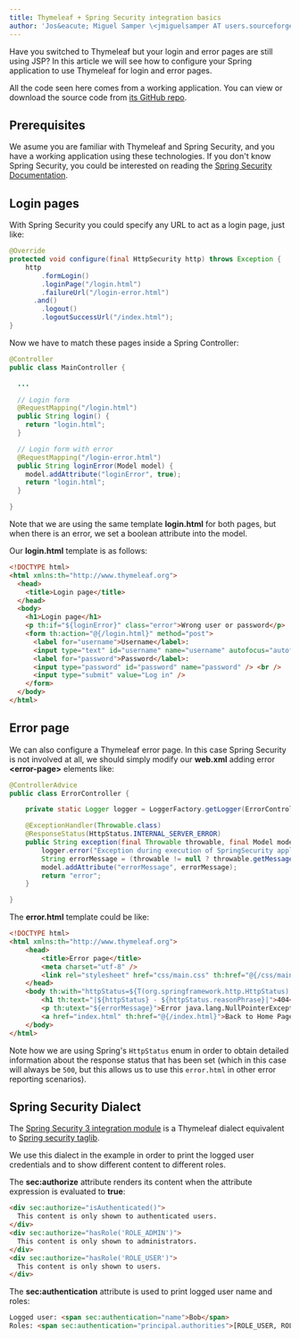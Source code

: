 ```yaml
---
title: Thymeleaf + Spring Security integration basics
author: 'Jos&eacute; Miguel Samper \<jmiguelsamper AT users.sourceforge.net\>'
---
```


Have you switched to Thymeleaf but your login and error pages are still
using JSP?  In this article we will see how to configure your Spring application
to use Thymeleaf for login and error pages.

All the code seen here comes from a working application. You can view or
download the source code from [its GitHub repo](https://github.com/thymeleaf/thymeleafexamples-springsecurity).


Prerequisites
-------------

We asume you are familiar with Thymeleaf and Spring Security, and you
have a working application using these technologies. If you don't know
Spring Security, you could be interested on reading the [Spring Security
Documentation](http://static.springsource.org/spring-security/site/reference.html).


Login pages
-----------

With Spring Security you could specify any URL to act as a login page,
just like:

```java
@Override
protected void configure(final HttpSecurity http) throws Exception {
    http
        .formLogin()
        .loginPage("/login.html")
        .failureUrl("/login-error.html")
      .and()
        .logout()
        .logoutSuccessUrl("/index.html");
}
```

Now we have to match these pages inside a Spring Controller:

```java
@Controller
public class MainController {

  ...

  // Login form
  @RequestMapping("/login.html")
  public String login() {
    return "login.html";
  }

  // Login form with error
  @RequestMapping("/login-error.html")
  public String loginError(Model model) {
    model.addAttribute("loginError", true);
    return "login.html";
  }

}
```

Note that we are using the same template **login.html** for both pages,
but when there is an error, we set a boolean attribute into the model.

Our **login.html** template is as follows:

```html
<!DOCTYPE html>
<html xmlns:th="http://www.thymeleaf.org">
  <head>
    <title>Login page</title>
  </head>
  <body>
    <h1>Login page</h1>
    <p th:if="${loginError}" class="error">Wrong user or password</p>
    <form th:action="@{/login.html}" method="post">
      <label for="username">Username</label>:
      <input type="text" id="username" name="username" autofocus="autofocus" /> <br />
      <label for="password">Password</label>:
      <input type="password" id="password" name="password" /> <br />
      <input type="submit" value="Log in" />
    </form>
  </body>
</html>
```


Error page
----------

We can also configure a Thymeleaf error page. In this case Spring
Security is not involved at all, we should simply modify our **web.xml**
adding error **\<error-page\>** elements like:


```java
@ControllerAdvice
public class ErrorController {

    private static Logger logger = LoggerFactory.getLogger(ErrorController.class);

    @ExceptionHandler(Throwable.class)
    @ResponseStatus(HttpStatus.INTERNAL_SERVER_ERROR)
    public String exception(final Throwable throwable, final Model model) {
        logger.error("Exception during execution of SpringSecurity application", throwable);
        String errorMessage = (throwable != null ? throwable.getMessage() : "Unknown error");
        model.addAttribute("errorMessage", errorMessage);
        return "error";
    }

}
```

The **error.html** template could be like:

```html
<!DOCTYPE html>
<html xmlns:th="http://www.thymeleaf.org">
    <head>
        <title>Error page</title>
        <meta charset="utf-8" />
        <link rel="stylesheet" href="css/main.css" th:href="@{/css/main.css}" />
    </head>
    <body th:with="httpStatus=${T(org.springframework.http.HttpStatus).valueOf(#response.status)}">
        <h1 th:text="|${httpStatus} - ${httpStatus.reasonPhrase}|">404</h1>
        <p th:utext="${errorMessage}">Error java.lang.NullPointerException</p>
        <a href="index.html" th:href="@{/index.html}">Back to Home Page</a>
    </body>
</html>
```

Note how we are using Spring's `HttpStatus` enum in order to obtain detailed information about the
response status that has been set (which in this case will always be `500`, but this allows us
to use this `error.html` in other error reporting scenarios).


Spring Security Dialect
-----------------------

The [Spring Security 3 integration
module](https://github.com/thymeleaf/thymeleaf-extras-springsecurity3)
is a Thymeleaf dialect equivalent to [Spring security
taglib](http://docs.spring.io/spring-security/site/docs/4.2.x/reference/html/taglibs.html).

We use this dialect in the example in order to print the logged user
credentials and to show different content to different roles.

The **sec:authorize** attribute renders its content when the attribute
expression is evaluated to **true**:

```html
<div sec:authorize="isAuthenticated()">
  This content is only shown to authenticated users.
</div>
<div sec:authorize="hasRole('ROLE_ADMIN')">
  This content is only shown to administrators.
</div>
<div sec:authorize="hasRole('ROLE_USER')">
  This content is only shown to users.
</div>
```

The **sec:authentication** attribute is used to print logged user name
and roles:

```html
Logged user: <span sec:authentication="name">Bob</span>
Roles: <span sec:authentication="principal.authorities">[ROLE_USER, ROLE_ADMIN]</span>
```
